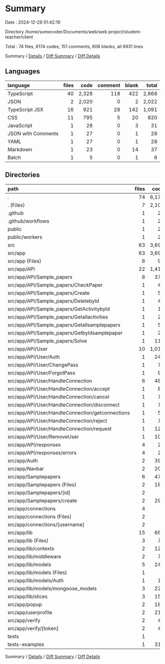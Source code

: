 # Summary

Date : 2024-12-29 01:42:19

Directory /home/somecoder/Documents/web/web project/student-teacher/client

Total : 74 files,  6174 codes, 151 comments, 606 blanks, all 6931 lines

Summary / [Details](details.md) / [Diff Summary](diff.md) / [Diff Details](diff-details.md)

## Languages
| language | files | code | comment | blank | total |
| :--- | ---: | ---: | ---: | ---: | ---: |
| TypeScript | 40 | 2,328 | 118 | 422 | 2,868 |
| JSON | 2 | 2,020 | 0 | 2 | 2,022 |
| TypeScript JSX | 16 | 921 | 28 | 142 | 1,091 |
| CSS | 11 | 795 | 5 | 20 | 820 |
| JavaScript | 1 | 28 | 0 | 3 | 31 |
| JSON with Comments | 1 | 27 | 0 | 1 | 28 |
| YAML | 1 | 27 | 0 | 1 | 28 |
| Markdown | 1 | 23 | 0 | 14 | 37 |
| Batch | 1 | 5 | 0 | 1 | 6 |

## Directories
| path | files | code | comment | blank | total |
| :--- | ---: | ---: | ---: | ---: | ---: |
| . | 74 | 6,174 | 151 | 606 | 6,931 |
| . (Files) | 7 | 2,105 | 45 | 31 | 2,181 |
| .github | 1 | 27 | 0 | 1 | 28 |
| .github/workflows | 1 | 27 | 0 | 1 | 28 |
| public | 1 | 28 | 0 | 3 | 31 |
| public/workers | 1 | 28 | 0 | 3 | 31 |
| src | 63 | 3,695 | 66 | 483 | 4,244 |
| src/app | 63 | 3,695 | 66 | 483 | 4,244 |
| src/app (Files) | 6 | 92 | 1 | 12 | 105 |
| src/app/API | 22 | 1,416 | 32 | 255 | 1,703 |
| src/app/API/Sample_papers | 8 | 378 | 32 | 92 | 502 |
| src/app/API/Sample_papers/CheckPaper | 1 | 49 | 0 | 18 | 67 |
| src/app/API/Sample_papers/Create | 1 | 52 | 0 | 15 | 67 |
| src/app/API/Sample_papers/DeletebyId | 1 | 43 | 30 | 11 | 84 |
| src/app/API/Sample_papers/GetActivitybyId | 1 | 17 | 0 | 4 | 21 |
| src/app/API/Sample_papers/Getallactivities | 1 | 26 | 1 | 7 | 34 |
| src/app/API/Sample_papers/Getallsamplepapers | 1 | 58 | 0 | 12 | 70 |
| src/app/API/Sample_papers/GetbyIdsamplepaper | 1 | 22 | 0 | 6 | 28 |
| src/app/API/Sample_papers/Solve | 1 | 111 | 1 | 19 | 131 |
| src/app/API/User | 10 | 1,011 | 0 | 160 | 1,171 |
| src/app/API/User/Auth | 1 | 248 | 0 | 29 | 277 |
| src/app/API/User/ChangePass | 1 | 79 | 0 | 16 | 95 |
| src/app/API/User/ForgotPass | 1 | 90 | 0 | 15 | 105 |
| src/app/API/User/HandleConnection | 6 | 487 | 0 | 78 | 565 |
| src/app/API/User/HandleConnection/accept | 1 | 84 | 0 | 17 | 101 |
| src/app/API/User/HandleConnection/cancel | 1 | 72 | 0 | 12 | 84 |
| src/app/API/User/HandleConnection/disconnect | 1 | 77 | 0 | 12 | 89 |
| src/app/API/User/HandleConnection/getconnections | 1 | 57 | 0 | 12 | 69 |
| src/app/API/User/HandleConnection/reject | 1 | 77 | 0 | 12 | 89 |
| src/app/API/User/HandleConnection/request | 1 | 120 | 0 | 13 | 133 |
| src/app/API/User/RemoveUser | 1 | 107 | 0 | 22 | 129 |
| src/app/API/responses | 4 | 27 | 0 | 3 | 30 |
| src/app/API/responses/errors | 4 | 27 | 0 | 3 | 30 |
| src/app/Auth | 2 | 390 | 9 | 27 | 426 |
| src/app/Navbar | 2 | 206 | 0 | 23 | 229 |
| src/app/Samplepapers | 6 | 478 | 4 | 36 | 518 |
| src/app/Samplepapers (Files) | 2 | 187 | 2 | 11 | 200 |
| src/app/Samplepapers/[id] | 2 | 0 | 0 | 2 | 2 |
| src/app/Samplepapers/create | 2 | 291 | 2 | 23 | 316 |
| src/app/connections | 4 | 3 | 0 | 5 | 8 |
| src/app/connections (Files) | 2 | 3 | 0 | 3 | 6 |
| src/app/connections/[username] | 2 | 0 | 0 | 2 | 2 |
| src/app/lib | 15 | 667 | 6 | 90 | 763 |
| src/app/lib (Files) | 3 | 78 | 0 | 13 | 91 |
| src/app/lib/contexts | 2 | 120 | 5 | 27 | 152 |
| src/app/lib/middleware | 2 | 70 | 0 | 10 | 80 |
| src/app/lib/models | 5 | 243 | 1 | 22 | 266 |
| src/app/lib/models (Files) | 1 | 7 | 0 | 2 | 9 |
| src/app/lib/models/Auth | 1 | 15 | 0 | 1 | 16 |
| src/app/lib/models/mongoose_models | 3 | 221 | 1 | 19 | 241 |
| src/app/lib/slices | 3 | 156 | 0 | 18 | 174 |
| src/app/popup | 2 | 183 | 12 | 11 | 206 |
| src/app/userprofile | 2 | 213 | 2 | 15 | 230 |
| src/app/verify | 2 | 47 | 0 | 9 | 56 |
| src/app/verify/[token] | 2 | 47 | 0 | 9 | 56 |
| tests | 1 | 5 | 1 | 3 | 9 |
| tests-examples | 1 | 314 | 39 | 85 | 438 |

Summary / [Details](details.md) / [Diff Summary](diff.md) / [Diff Details](diff-details.md)